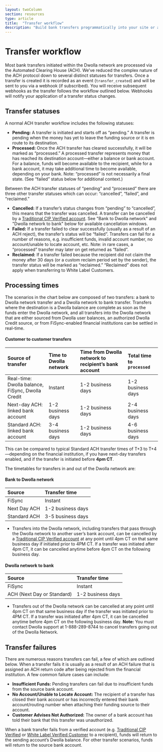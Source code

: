 ```yaml
---
layout: twoColumn
section: resources
type: article
title:  "Transfer workflow"
description: "Build bank transfers programmatically into your site or app. Get to know the ACH transfer process, including transfer statuses and processing times."
---
```


# Transfer workflow

Most bank transfers initiated within the Dwolla network are processed via the Automated Clearing House (ACH). We’ve reduced the complex nature of the ACH protocol down to several distinct statuses for transfers. Once a transfer is created it is recorded as an event (`transfer_created`) and will be sent to you via a webhook (if subscribed). You will receive subsequent webhooks as the transfer follows the workflow outlined below. Webhooks will notify your application of a transfer status changes.

## Transfer statuses

A normal ACH transfer workflow includes the following statuses:

- **Pending:** A transfer is initiated and starts off as “pending.” A transfer is pending when the money has yet to leave the funding source or it is en route to its destination.
- **Processed:** Once the ACH transfer has cleared successfully, it will be marked as “processed.” A processed transfer represents money that has reached its destination account—either a balance or bank account. For a balance, funds will become available to the recipient, while for a bank account, it may take additional time to become available, depending on your bank. Note: “processed” is not necessarily a final state. (See “failed” status below for additional context.)

Between the ACH transfer statuses of “pending” and “processed” there are three other transfer statuses which can occur: “cancelled”, “failed”, and “reclaimed.” 

- **Cancelled:** If a transfer’s status changes from “pending” to “cancelled”, this means that the transfer was cancelled. A transfer can be cancelled by a [Traditional CIP Verified account](/resources/account-types.html). See "Bank to Dwolla network" and "Dwolla network to bank" below for available cancellation windows. 
- **Failed:** If a transfer failed to clear successfully (usually as a result of an ACH reject), the transfer’s status will be “failed”. Transfers can fail for a number of reasons, e.g. insufficient funds, invalid account number, no account/unable to locate account, etc. Note: in rare cases, a “processed” transfer may later on get returned as “failed”.
- **Reclaimed:** If a transfer failed because the recipient did not claim the money after 30 days (or a custom reclaim period set by the sender), the transfer status will be marked as “reclaimed.” “Reclaimed” does not apply when transferring to White Label Customers.

## Processing times
The scenarios in the chart below are composed of two transfers: a bank to Dwolla network transfer and a Dwolla network to bank transfer. Transfers where the destination is a Dwolla balance are complete as soon as the funds enter the Dwolla network, and all transfers into the Dwolla network that are either sourced from Dwolla user balances, an authorized Dwolla Credit source, or from FiSync-enabled financial institutions can be settled in real-time.

#### Customer to customer transfers

| Source of transfer | Time to Dwolla network | Time from Dwolla network to recipient’s bank account | Total time to `processed` |
|:------------- |:--------------|:------|:-----|
| Real-time: Dwolla balance, FiSync, Dwolla Credit | Instant | 1-2 business days | 1-2 business days |
| Next-day ACH: linked bank account | 1-2 business days | 1-2 business days | 2-4 business days |
| Standard ACH: linked bank account | 3-4 business days | 1-2 business days | 4-6 business days |

This can be compared to typical Standard ACH transfer times of T+3 to T+4—depending on the financial institution, if you have next-day transfers enabled, and if the transfer is initiated before **4pm CT**.

The timetables for transfers in and out of the Dwolla network are:

#### Bank to Dwolla network

| Source        | Transfer time     |
|:------------- |:----------------- |
| FiSync        | Instant           |
| Next Day ACH  | 1-2 business days |
| Standard ACH  | 3-5 business days |

* Transfers into the Dwolla network, including transfers that pass through the Dwolla network to another user’s bank account, can be cancelled by a [Traditional CIP Verified account](/resources/account-types.html) at any point until 4pm CT on that same business day if initiated prior to 4PM CT. If a transfer was initiated after 4pm CT, it can be cancelled anytime before 4pm CT on the following business day.

#### Dwolla network to bank

| Source                     | Transfer time     |
|:-------------------------- |:----------------- |
| FiSync                     | Instant           |
| ACH (Next Day or Standard) | 1-2 business days |

* Transfers out of the Dwolla network can be cancelled at any point until 4pm CT on that same business day if the transfer was initiated prior to 4PM CT. If a transfer was initiated after 4pm CT, it can be cancelled anytime before 4pm CT on the following business day. **Note:** You must contact Dwolla support at 1-888-289-8744 to cancel transfers going out of the Dwolla Network.

## Transfer failures

There are numerous reasons transfers can fail, a few of which are outlined below. When a transfer fails it is usually as a result of an ACH failure that is assigned an ACH return code after being rejected from the financial institution. A few common failure cases can include: 

- **Insufficient Funds:** Pending transfers can fail due to insufficient funds from the source bank account. 
- **No Account/Unable to Locate Account:** The recipient of a transfer has closed their bank account or has incorrectly entered their bank account/routing number when attaching their funding source to their account.
- **Customer Advises Not Authorized:** The owner of a bank account has told their bank that this transfer was unauthorized.

When a bank transfer fails from a verified account (e.g. [Traditional CIP Verified](/resources/account-types.html) or [White Label Verified Customer](/resources/account-types.html) to a recipient), funds will return to the sending account’s Dwolla balance. For other transfer scenarios, funds will return to the source bank account.